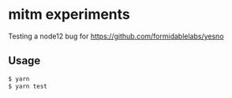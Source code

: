 mitm experiments
================

Testing a node12 bug for https://github.com/formidablelabs/yesno

## Usage

```sh
$ yarn
$ yarn test
```
